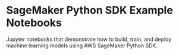 # SageMaker Python SDK Example Notebooks

Jupyter notebooks that demonstrate how to build, train, and deploy machine learning models using AWS SageMaker Python SDK.